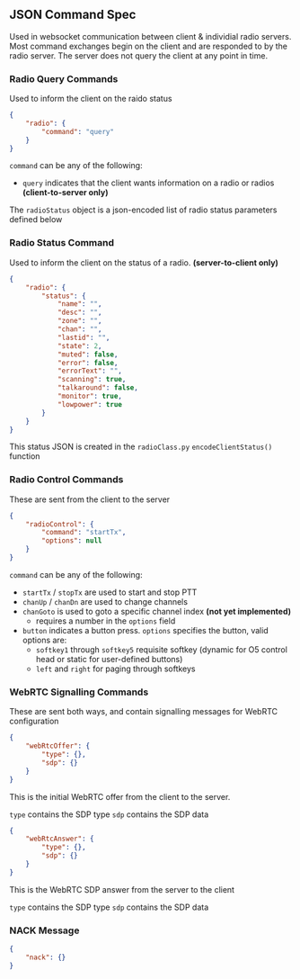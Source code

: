 ## JSON Command Spec

Used in websocket communication between client & individial radio servers. Most command exchanges begin on the client and are responded to by the radio server. The server does not query the client at any point in time.

### Radio Query Commands

Used to inform the client on the raido status

```json
{
    "radio": {
        "command": "query"
    }
}
```

`command` can be any of the following:
- `query` indicates that the client wants information on a radio or radios **(client-to-server only)**

The `radioStatus` object is a json-encoded list of radio status parameters defined below

### Radio Status Command

Used to inform the client on the status of a radio. **(server-to-client only)**

```json
{
    "radio": {
        "status": {
            "name": "",
            "desc": "",
            "zone": "",
            "chan": "",
            "lastid": "",
            "state": 2,
            "muted": false,
            "error": false,
            "errorText": "",
            "scanning": true,
            "talkaround": false,
            "monitor": true,
            "lowpower": true
        }
    }
}
```

This status JSON is created in the `radioClass.py` `encodeClientStatus()` function

### Radio Control Commands

These are sent from the client to the server

```json
{
    "radioControl": {
        "command": "startTx",
        "options": null
    }
}
```

`command` can be any of the following:
- `startTx` / `stopTx` are used to start and stop PTT
- `chanUp` / `chanDn` are used to change channels
- `chanGoto` is used to goto a specific channel index **(not yet implemented)**
   - requires a number in the `options` field
- `button` indicates a button press. `options` specifies the button, valid options are:
   - `softkey1` through `softkey5` requisite softkey (dynamic for O5 control head or static for user-defined buttons)
   - `left` and `right` for paging through softkeys

### WebRTC Signalling Commands

These are sent both ways, and contain signalling messages for WebRTC configuration

```json
{
    "webRtcOffer": {
        "type": {},
        "sdp": {}
    }
}
```

This is the initial WebRTC offer from the client to the server.

`type` contains the SDP type
`sdp` contains the SDP data

```json
{
    "webRtcAnswer": {
        "type": {},
        "sdp": {}
    }
}
```

This is the WebRTC SDP answer from the server to the client

`type` contains the SDP type
`sdp` contains the SDP data

### NACK Message

```json
{
    "nack": {}
}
```